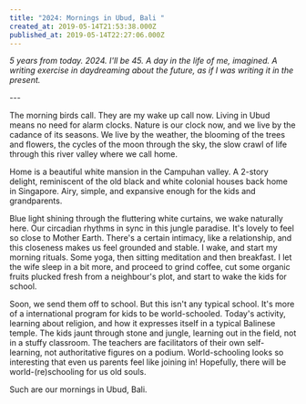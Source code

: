 ```yaml
---
title: "2024: Mornings in Ubud, Bali "
created_at: 2019-05-14T21:53:38.000Z
published_at: 2019-05-14T22:27:06.000Z
---
```

_5 years from today. 2024. I'll be 45. A day in the life of me, imagined. A writing exercise in daydreaming about the future, as if I was writing it in the present._

  

\---

  

The morning birds call. They are my wake up call now. Living in Ubud means no need for alarm clocks. Nature is our clock now, and we live by the cadance of its seasons. We live by the weather, the blooming of the trees and flowers, the cycles of the moon through the sky, the slow crawl of life through this river valley where we call home.

  

Home is a beautiful white mansion in the Campuhan valley. A 2-story delight, reminiscent of the old black and white colonial houses back home in Singapore. Airy, simple, and expansive enough for the kids and grandparents.

  

Blue light shining through the fluttering white curtains, we wake naturally here. Our circadian rhythms in sync in this jungle paradise. It's lovely to feel so close to Mother Earth. There's a certain intimacy, like a relationship, and this closeness makes us feel grounded and stable. I wake, and start my morning rituals. Some yoga, then sitting meditation and then breakfast. I let the wife sleep in a bit more, and proceed to grind coffee, cut some organic fruits plucked fresh from a neighbour's plot, and start to wake the kids for school.

  

Soon, we send them off to school. But this isn't any typical school. It's more of a international program for kids to be world-schooled. Today's activity, learning about religion, and how it expresses itself in a typical Balinese temple. The kids jaunt through stone and jungle, learning out in the field, not in a stuffy classroom. The teachers are facilitators of their own self-learning, not authoritative figures on a podium. World-schooling looks so interesting that even us parents feel like joining in! Hopefully, there will be world-(re)schooling for us old souls.

  

Such are our mornings in Ubud, Bali.
